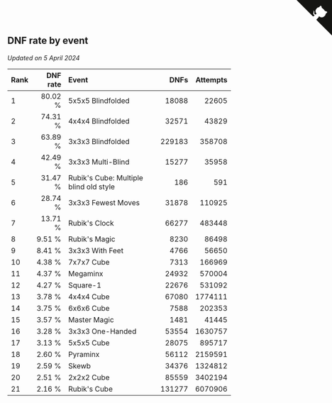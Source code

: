 ## DNF rate by event

*Updated on  5 April 2024*

| Rank | DNF rate | Event | DNFs | Attempts |
| :--- | ---: | :--- | ---: | ---: |
| 1 | 80.02 % | 5x5x5 Blindfolded | 18088 | 22605 |
| 2 | 74.31 % | 4x4x4 Blindfolded | 32571 | 43829 |
| 3 | 63.89 % | 3x3x3 Blindfolded | 229183 | 358708 |
| 4 | 42.49 % | 3x3x3 Multi-Blind | 15277 | 35958 |
| 5 | 31.47 % | Rubik's Cube: Multiple blind old style | 186 | 591 |
| 6 | 28.74 % | 3x3x3 Fewest Moves | 31878 | 110925 |
| 7 | 13.71 % | Rubik's Clock | 66277 | 483448 |
| 8 | 9.51 % | Rubik's Magic | 8230 | 86498 |
| 9 | 8.41 % | 3x3x3 With Feet | 4766 | 56650 |
| 10 | 4.38 % | 7x7x7 Cube | 7313 | 166969 |
| 11 | 4.37 % | Megaminx | 24932 | 570004 |
| 12 | 4.27 % | Square-1 | 22676 | 531092 |
| 13 | 3.78 % | 4x4x4 Cube | 67080 | 1774111 |
| 14 | 3.75 % | 6x6x6 Cube | 7588 | 202353 |
| 15 | 3.57 % | Master Magic | 1481 | 41445 |
| 16 | 3.28 % | 3x3x3 One-Handed | 53554 | 1630757 |
| 17 | 3.13 % | 5x5x5 Cube | 28075 | 895717 |
| 18 | 2.60 % | Pyraminx | 56112 | 2159591 |
| 19 | 2.59 % | Skewb | 34376 | 1324812 |
| 20 | 2.51 % | 2x2x2 Cube | 85559 | 3402194 |
| 21 | 2.16 % | Rubik's Cube | 131277 | 6070906 |


<a href="https://github.com/JustinTimeCuber/wca_statistics" class="github-corner" aria-label="View source on Github"><svg width="80" height="80" viewBox="0 0 250 250" style="fill:#151513; color:#fff; position: absolute; top: 0; border: 0; right: 0;" aria-hidden="true"><path d="M0,0 L115,115 L130,115 L142,142 L250,250 L250,0 Z"></path><path d="M128.3,109.0 C113.8,99.7 119.0,89.6 119.0,89.6 C122.0,82.7 120.5,78.6 120.5,78.6 C119.2,72.0 123.4,76.3 123.4,76.3 C127.3,80.9 125.5,87.3 125.5,87.3 C122.9,97.6 130.6,101.9 134.4,103.2" fill="currentColor" style="transform-origin: 130px 106px;" class="octo-arm"></path><path d="M115.0,115.0 C114.9,115.1 118.7,116.5 119.8,115.4 L133.7,101.6 C136.9,99.2 139.9,98.4 142.2,98.6 C133.8,88.0 127.5,74.4 143.8,58.0 C148.5,53.4 154.0,51.2 159.7,51.0 C160.3,49.4 163.2,43.6 171.4,40.1 C171.4,40.1 176.1,42.5 178.8,56.2 C183.1,58.6 187.2,61.8 190.9,65.4 C194.5,69.0 197.7,73.2 200.1,77.6 C213.8,80.2 216.3,84.9 216.3,84.9 C212.7,93.1 206.9,96.0 205.4,96.6 C205.1,102.4 203.0,107.8 198.3,112.5 C181.9,128.9 168.3,122.5 157.7,114.1 C157.9,116.9 156.7,120.9 152.7,124.9 L141.0,136.5 C139.8,137.7 141.6,141.9 141.8,141.8 Z" fill="currentColor" class="octo-body"></path></svg></a><style>.github-corner:hover .octo-arm{animation:octocat-wave 560ms ease-in-out}@keyframes octocat-wave{0%,100%{transform:rotate(0)}20%,60%{transform:rotate(-25deg)}40%,80%{transform:rotate(10deg)}}@media (max-width:500px){.github-corner:hover .octo-arm{animation:none}.github-corner .octo-arm{animation:octocat-wave 560ms ease-in-out}}</style>
